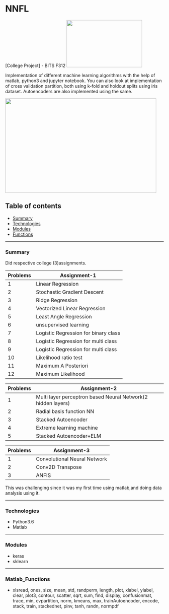 # NNFL

[College Project] - BITS F312
<img src="https://github.com/prakHr/NeuralNetworksAndFuzzyLogic/blob/master/bits-logo.jpg" width="240" height="150">


Implementation of different machine learning algorithms with the help of matlab, python3 and jupyter notebook.
You can also look at implementation of cross validation partition, both using k-fold and holdout splits using iris dataset.
Autoencoders are also implemented using the same.

<img src="https://github.com/prakHr/NeuralNetworksAndFuzzyLogic/blob/master/bits-pilani-hyd-campus.jpeg" width="480" height="300">

## Table of contents
* [Summary](#summary)
* [Technologies](#technologies)
* [Modules](#modules)
* [Functions](#Matlab_Functions)

---

### Summary
Did respective college (3)assignments.

Problems | Assignment-1 
--- | --- 
1 | Linear Regression 
2 | Stochastic Gradient Descent 
3 | Ridge Regression 
4 | Vectorized Linear Regression 
5 | Least Angle Regression 
6 | unsupervised learning  
7 | Logistic Regression for binary class 
8 | Logistic Regression for multi class 
9 | Logistic Regression for multi class 
10 | Likelihood ratio test 
11 | Maximum A Posteriori
12 | Maximum Likelihood


Problems | Assignment-2 
--- | --- 
1 | Multi layer perceptron based Neural Network(2 hidden layers) 
2 | Radial basis function NN
3 | Stacked Autoencoder
4 | Extreme learning machine 
5 | Stacked Autoencoder+ELM 

Problems | Assignment-3 
--- | --- 
1 | Convolutional Neural Network 
2 | Conv2D Transpose 
3 | ANFIS


This was challenging since it was my first time using matlab,and doing data analysis using it.

---


### Technologies
* Python3.6
* Matlab

---

### Modules
* keras
* sklearn

---

### Matlab_Functions
* xlsread, ones, size, mean, std, randperm, length, plot, xlabel, ylabel, clear, plot3, contour, scatter, sqrt, sum, find, display, confusionmat, trace, min, cvpartition, norm, kmeans, max, trainAutoencoder, encode, stack, train, stackednet, pinv, tanh, randn, normpdf
